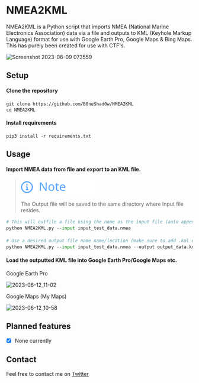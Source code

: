 # NMEA2KML
NMEA2KML is a Python script that imports NMEA (National Marine Electronics Association) data via a file and outputs to KML (Keyhole Markup Language) format for use with Google Earth Pro, Google Maps & Bing Maps. \
This has purely been created for use with CTF's.

![Screenshot 2023-06-09 073559](https://github.com/B0neShAd0w/NMEA2KML/assets/117080369/a00faef7-5672-4ccb-8327-d4e3bd0793ef)

## Setup

#### Clone the repository
```shell
git clone https://github.com/B0neShad0w/NMEA2KML
cd NMEA2KML
```

#### Install requirements
```shell
pip3 install -r requirements.txt
```

## Usage

#### Import NMEA data from file and export to an KML file.
> <picture>
>   <source media="(prefers-color-scheme: light)" srcset="https://raw.githubusercontent.com/B0neShAd0w/Markdown/main/Blockquotes/Light-Theme/note.svg">
>   <img alt="Info" src="https://raw.githubusercontent.com/B0neShAd0w/Markdown/main/Blockquotes/Dark-Theme/note.svg">
> </picture><br>
>
> The Output file will be saved to the same directory where Input file resides.
```python
# This will outfile a file using the name as the input file (auto appended with .kml)
python NMEA2KML.py --input input_test_data.nmea

# Use a desired output file name name/location (make sure to add .kml extension!)
python NMEA2KML.py --input input_test_data.nmea --output output_data.kml
```
#### Load the outputted KML file into Google Earth Pro/Google Maps etc.

Google Earth Pro

![2023-06-12_11-02](https://github.com/B0neShAd0w/NMEA2KML/assets/117080369/65ab3c7d-3ff5-49f5-9ce5-2dec1a865d83)

Google Maps (My Maps)

![2023-06-12_10-58](https://github.com/B0neShAd0w/NMEA2KML/assets/117080369/5b9a1ed1-52f1-46f9-883a-ba2376aa17da)

## Planned features

- [X] None currently

<!-- CSV, SHP (shapefile), GeoJSON, KML, KMZ or TFRecord -->

## Contact
Feel free to contact me on <a href="https://twitter.com/B0neShad0w">Twitter</a>

